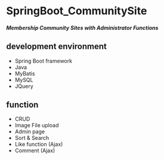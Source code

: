 # SpringBoot_CommunitySite

##### Membership Community Sites with Administrator Functions

## development environment
- Spring Boot framework
- Java
- MyBatis
- MySQL
- JQuery

## function
- CRUD
- Image File upload
- Admin page
- Sort & Search
- Like function (Ajax)
- Comment (Ajax)

